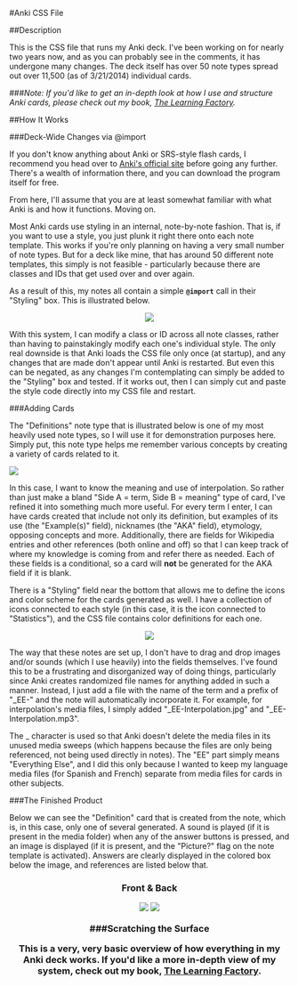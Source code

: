 #Anki CSS File

##Description

This is the CSS file that runs my Anki deck. I've been working on for nearly two years now, and as you can probably see in the comments, it has undergone many changes. The deck itself has over 50 note types spread out over 11,500 (as of 3/21/2014) individual cards.

###*Note: If you'd like to get an in-depth look at how I use and structure Anki cards, please check out my book, [The Learning Factory](http://www.52aces.com/books).*


##How It Works


###Deck-Wide Changes via @import



If you don't know anything about Anki or SRS-style flash cards, I recommend you head over to <a href="http://www.ankisrs.net">Anki's official site</a> before going any further. There's a wealth of information there, and you can download the program itself for free.



From here, I'll assume that you are at least somewhat familiar with what Anki is and how it functions. Moving on.



Most Anki cards use styling in an internal, note-by-note fashion. That is, if you want to use a style, you just plunk it right there onto each note template. This works if you're only planning on having a very small number of note types. But for a deck like mine, that has around 50 different note templates, this simply is not feasible - particularly because there are classes and IDs that get used over and over again.



As a result of this, my notes all contain a simple <code><b>@import</b></code> call in their "Styling" box. This is illustrated below.


<p align=center>
<img src="img/Anki-templates.jpg">
</p>

With this system, I can modify a class or ID across all note classes, rather than having to painstakingly modify each one's individual style. The only real downside is that Anki loads the CSS file only once (at startup), and any changes that are made don't appear until Anki is restarted. But even this can be negated, as any changes I'm contemplating can simply be added to the "Styling" box and tested. If it works out, then I can simply cut and paste the style code directly into my CSS file and restart.

###Adding Cards



The "Definitions" note type that is illustrated below is one of my most heavily used note types, so I will use it for demonstration purposes here. Simply put, this note type helps me remember various concepts by creating a variety of cards related to it.


<img src="img/Anki-card-entry.jpg">


In this case, I want to know the meaning and use of interpolation. So rather than just make a bland "Side A = term, Side B = meaning" type of card, I've refined it into something much more useful. For every term I enter, I can have cards created that include not only its definition, but examples of its use (the "Example(s)" field), nicknames (the "AKA" field), etymology, opposing concepts and more. Additionally, there are fields for Wikipedia entries and other references (both online and off) so that I can keep track of where my knowledge is coming from and refer there as needed. Each of these fields is a conditional, so a card will <b>not</b> be generated for the AKA field if it is blank.



There is a "Styling" field near the bottom that allows me to define the icons and color scheme for the cards generated as well. I have a collection of icons connected to each style (in this case, it is the icon connected to "Statistics"), and the CSS file contains color definitions for each one.


<p align=center>
<img src="img/Anki-card-entry-filled.jpg">
</p>


The way that these notes are set up, I don't have to drag and drop images and/or sounds (which I use heavily) into the fields themselves. I've found this to be a frustrating and disorganized way of doing things, particularly since Anki creates randomized file names for anything added in such a manner. Instead, I just add a file with the name of the term and a prefix of "_EE-" and the note will automatically incorporate it. For example, for interpolation's media files, I simply added "_EE-Interpolation.jpg" and "_EE-Interpolation.mp3".



The _ character is used so that Anki doesn't delete the media files in its unused media sweeps (which happens because the files are only being referenced, not being used directly in notes). The "EE" part simply means "Everything Else", and I did this only because I wanted to keep my language media files (for Spanish and French) separate from media files for cards in other subjects.


###The Finished Product



Below we can see the "Definition" card that is created from the note, which is, in this case, only one of several generated. A sound is played (if it is present in the media folder) when any of the answer buttons is pressed, and an image is displayed (if it is present, and the "Picture?" flag on the note template is activated). Answers are clearly displayed in the colored box below the image, and references are listed below that.


<h3 style="text-align:center"> Front & Back 
<p align=center>

<img src="img/Anki-card-question1.jpg">
<img src="img/Anki-card-answer1.jpg">


###Scratching the Surface

This is a very, very basic overview of how everything in my Anki deck works. If you'd like a more in-depth view of my system, check out my book, [The Learning Factory](http://www.52aces.com/books).